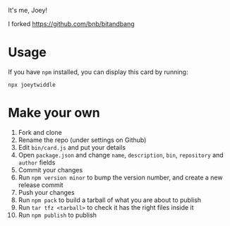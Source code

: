It's me, Joey!

I forked https://github.com/bnb/bitandbang

# Usage
If you have `npm` installed, you can display this card by running:
```
npx joeytwiddle
```

# Make your own

1. Fork and clone
2. Rename the repo (under settings on Github)
2. Edit `bin/card.js` and put your details
3. Open `package.json` and change `name`, `description`, `bin`, `repository` and `author` fields
4. Commit your changes
5. Run `npm version minor` to bump the version number, and create a new release commit
6. Push your changes
7. Run `npm pack` to build a tarball of what you are about to publish
8. Run `tar tfz <tarball>` to check it has the right files inside it
9. Run `npm publish` to publish
